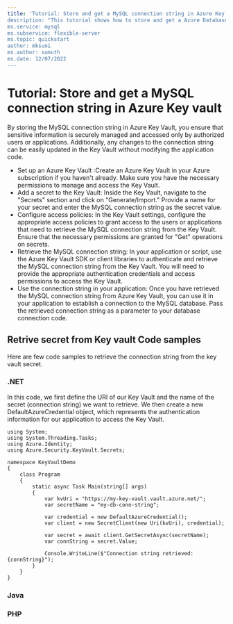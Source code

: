 ```yaml
---
title: 'Tutorial: Store and get a MySQL connection string in Azure Key vault"
description: "This tutorial shows how to store and get a Azure Database for MySQL Flexible Server connection string in Azure Key vault"
ms.service: mysql
ms.subservice: flexible-server
ms.topic: quickstart
author: mksuni
ms.author: sumuth 
ms.date: 12/07/2022
---
```


# Tutorial: Store and get a MySQL connection string in Azure Key vault
By storing the MySQL connection string in Azure Key Vault, you ensure that sensitive information is securely managed and accessed only by authorized users or applications. Additionally, any changes to the connection string can be easily updated in the Key Vault without modifying the application code.

- Set up an Azure Key Vault :Create an Azure Key Vault in your Azure subscription if you haven't already. Make sure you have the necessary permissions to manage and access the Key Vault.
- Add a secret to the Key Vault: Inside the Key Vault, navigate to the "Secrets" section and click on "Generate/Import." Provide a name for your secret and enter the MySQL connection string as the secret value.
- Configure access policies: In the Key Vault settings, configure the appropriate access policies to grant access to the users or applications that need to retrieve the MySQL connection string from the Key Vault. Ensure that the necessary permissions are granted for "Get" operations on secrets.
- Retrieve the MySQL connection string: In your application or script, use the Azure Key Vault SDK or client libraries to authenticate and retrieve the MySQL connection string from the Key Vault. You will need to provide the appropriate authentication credentials and access permissions to access the Key Vault.
- Use the connection string in your application: Once you have retrieved the MySQL connection string from Azure Key Vault, you can use it in your application to establish a connection to the MySQL database. Pass the retrieved connection string as a parameter to your database connection code.

## Retrive secret from Key vault Code samples
Here are few code samples to retrieve the connection string from the key vault secret. 

### .NET 
In this code, we first define the URI of our Key Vault and the name of the secret (connection string) we want to retrieve. We then create a new DefaultAzureCredential object, which represents the authentication information for our application to access the Key Vault.
```net
using System;
using System.Threading.Tasks;
using Azure.Identity;
using Azure.Security.KeyVault.Secrets;

namespace KeyVaultDemo
{
    class Program
    {
        static async Task Main(string[] args)
        {
            var kvUri = "https://my-key-vault.vault.azure.net/";
            var secretName = "my-db-conn-string";
            
            var credential = new DefaultAzureCredential();
            var client = new SecretClient(new Uri(kvUri), credential);

            var secret = await client.GetSecretAsync(secretName);
            var connString = secret.Value;

            Console.WriteLine($"Connection string retrieved: {connString}");
        }
    }
}
```
### Java

### PHP


